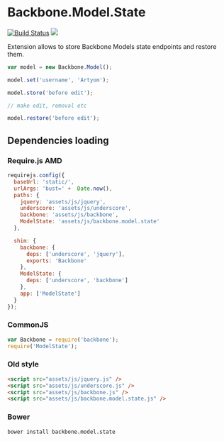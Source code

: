 Backbone.Model.State
===================

[![Build Status](https://travis-ci.org/artyomtrityak/backbone.model.state.png)](https://travis-ci.org/artyomtrityak/backbone.model.state)
<a href="https://twitter.com/intent/tweet?hashtags=&original_referer=https://github.com/&text=Check+out+backbone.model.state to store and restore your model states&tw_p=tweetbutton&url=https://github.com/artyomtrityak/backbone.model.state" target="_blank">
  <img src="http://jpillora.com/github-twitter-button/img/tweet.png"></img>
</a>

Extension allows to store Backbone Models state endpoints and restore them.

```js
var model = new Backbone.Model();

model.set('username', 'Artyom');

model.store('before edit');

// make edit, removal etc

model.restore('before edit');

```


## Dependencies loading

### Require.js AMD

```js
requirejs.config({
  baseUrl: 'static/',
  urlArgs: 'bust=' +  Date.now(),
  paths: {
    jquery: 'assets/js/jquery',
    underscore: 'assets/js/underscore',
    backbone: 'assets/js/backbone',
    ModelState: 'assets/js/backbone.model.state'
  },

  shim: {
    backbone: {
      deps: ['underscore', 'jquery'],
      exports: 'Backbone'
    },
    ModelState: {
      deps: ['underscore', 'backbone']
    },
    app: ['ModelState']
  }
});
```

### CommonJS

```js
var Backbone = require('backbone');
require('ModelState');

```

### Old style

```html
<script src="assets/js/jquery.js" />
<script src="assets/js/underscore.js" />
<script src="assets/js/backbone.js" />
<script src="assets/js/backbone.model.state.js" />
```

### Bower

```sh
bower install backbone.model.state
```

